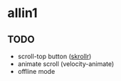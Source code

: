# allin1

## TODO

- scroll-top button ([skrollr](https://github.com/Prinzhorn/skrollr))
- animate scroll (velocity-animate)
- offline mode
